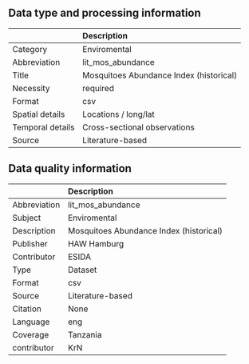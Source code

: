 ## Data type and processing information 

|                  | Description                             |
|:-----------------|:----------------------------------------|
| Category         | Enviromental                            |
| Abbreviation     | lit_mos_abundance                       |
| Title            | Mosquitoes Abundance Index (historical) |
| Necessity        | required                                |
| Format           | csv                                     |
| Spatial details  | Locations / long/lat                    |
| Temporal details | Cross-sectional observations            |
| Source           | Literature-based                        |

## Data quality information 

|              | Description                             |
|:-------------|:----------------------------------------|
| Abbreviation | lit_mos_abundance                       |
| Subject      | Enviromental                            |
| Description  | Mosquitoes Abundance Index (historical) |
| Publisher    | HAW Hamburg                             |
| Contributor  | ESIDA                                   |
| Type         | Dataset                                 |
| Format       | csv                                     |
| Source       | Literature-based                        |
| Citation     | None                                    |
| Language     | eng                                     |
| Coverage     | Tanzania                                |
| contributor  | KrN                                     |